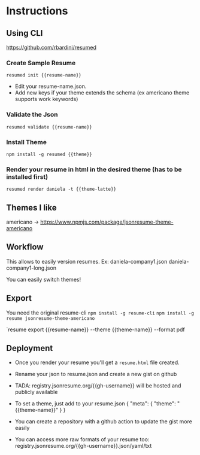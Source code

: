 # Instructions

## Using CLI
https://github.com/rbardini/resumed

### Create Sample Resume
`resumed init {{resume-name}}`
- Edit your resume-name.json. 
- Add new keys if your theme extends the schema (ex americano theme supports work keywords)

### Validate the Json
`resumed validate {{resume-name}}`


### Install Theme
`npm install -g resumed {{theme}}`

### Render your resume in html in the desired theme (has to be installed first)
`resumed render daniela -t {{theme-latte}}`

## Themes I like
americano -> https://www.npmjs.com/package/jsonresume-theme-americano


## Workflow
This allows to easily version resumes. Ex:
daniela-company1.json
daniela-company1-long.json

You can easily switch themes!

## Export
You need the original resume-cli
`npm install -g resume-cli`
`npm install -g resume jsonresume-theme-americano`

`resume export {{resume-name}} --theme {{theme-name}} --format pdf

## Deployment
- Once you render your resume you'll get a `resume.html` file created.

- Rename your json to resume.json and create a new gist on github

- TADA: registry.jsonresume.org/{{gh-username}} will be hosted and publicly available

- To set a theme, just add to your resume.json
{ "meta": { "theme": "{{theme-name}}" } }

- You can create a repository with a github action to update the gist more easily

- You can access more raw formats of your resume too:
registry.jsonresume.org/{{gh-username}}.json/yaml/txt

